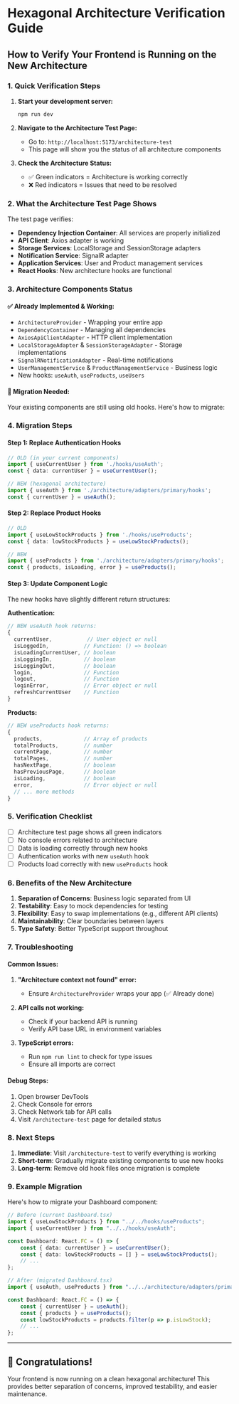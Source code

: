 # Hexagonal Architecture Verification Guide

## How to Verify Your Frontend is Running on the New Architecture

### 1. **Quick Verification Steps**

1. **Start your development server:**
   ```bash
   npm run dev
   ```

2. **Navigate to the Architecture Test Page:**
   - Go to: `http://localhost:5173/architecture-test`
   - This page will show you the status of all architecture components

3. **Check the Architecture Status:**
   - ✅ Green indicators = Architecture is working correctly
   - ❌ Red indicators = Issues that need to be resolved

### 2. **What the Architecture Test Page Shows**

The test page verifies:
- **Dependency Injection Container**: All services are properly initialized
- **API Client**: Axios adapter is working
- **Storage Services**: LocalStorage and SessionStorage adapters
- **Notification Service**: SignalR adapter
- **Application Services**: User and Product management services
- **React Hooks**: New architecture hooks are functional

### 3. **Architecture Components Status**

#### ✅ **Already Implemented & Working:**
- `ArchitectureProvider` - Wrapping your entire app
- `DependencyContainer` - Managing all dependencies
- `AxiosApiClientAdapter` - HTTP client implementation
- `LocalStorageAdapter` & `SessionStorageAdapter` - Storage implementations
- `SignalRNotificationAdapter` - Real-time notifications
- `UserManagementService` & `ProductManagementService` - Business logic
- New hooks: `useAuth`, `useProducts`, `useUsers`

#### 🔄 **Migration Needed:**
Your existing components are still using old hooks. Here's how to migrate:

### 4. **Migration Steps**

#### **Step 1: Replace Authentication Hooks**
```typescript
// OLD (in your current components)
import { useCurrentUser } from './hooks/useAuth';
const { data: currentUser } = useCurrentUser();

// NEW (hexagonal architecture)
import { useAuth } from './architecture/adapters/primary/hooks';
const { currentUser } = useAuth();
```

#### **Step 2: Replace Product Hooks**
```typescript
// OLD
import { useLowStockProducts } from './hooks/useProducts';
const { data: lowStockProducts } = useLowStockProducts();

// NEW
import { useProducts } from './architecture/adapters/primary/hooks';
const { products, isLoading, error } = useProducts();
```

#### **Step 3: Update Component Logic**
The new hooks have slightly different return structures:

**Authentication:**
```typescript
// NEW useAuth hook returns:
{
  currentUser,           // User object or null
  isLoggedIn,           // Function: () => boolean
  isLoadingCurrentUser, // boolean
  isLoggingIn,          // boolean
  isLoggingOut,         // boolean
  login,                // Function
  logout,               // Function
  loginError,           // Error object or null
  refreshCurrentUser    // Function
}
```

**Products:**
```typescript
// NEW useProducts hook returns:
{
  products,             // Array of products
  totalProducts,        // number
  currentPage,          // number
  totalPages,           // number
  hasNextPage,          // boolean
  hasPreviousPage,      // boolean
  isLoading,            // boolean
  error,                // Error object or null
  // ... more methods
}
```

### 5. **Verification Checklist**

- [ ] Architecture test page shows all green indicators
- [ ] No console errors related to architecture
- [ ] Data is loading correctly through new hooks
- [ ] Authentication works with new `useAuth` hook
- [ ] Products load correctly with new `useProducts` hook

### 6. **Benefits of the New Architecture**

1. **Separation of Concerns**: Business logic separated from UI
2. **Testability**: Easy to mock dependencies for testing
3. **Flexibility**: Easy to swap implementations (e.g., different API clients)
4. **Maintainability**: Clear boundaries between layers
5. **Type Safety**: Better TypeScript support throughout

### 7. **Troubleshooting**

#### **Common Issues:**

1. **"Architecture context not found" error:**
   - Ensure `ArchitectureProvider` wraps your app (✅ Already done)

2. **API calls not working:**
   - Check if your backend API is running
   - Verify API base URL in environment variables

3. **TypeScript errors:**
   - Run `npm run lint` to check for type issues
   - Ensure all imports are correct

#### **Debug Steps:**

1. Open browser DevTools
2. Check Console for errors
3. Check Network tab for API calls
4. Visit `/architecture-test` page for detailed status

### 8. **Next Steps**

1. **Immediate**: Visit `/architecture-test` to verify everything is working
2. **Short-term**: Gradually migrate existing components to use new hooks
3. **Long-term**: Remove old hook files once migration is complete

### 9. **Example Migration**

Here's how to migrate your Dashboard component:

```typescript
// Before (current Dashboard.tsx)
import { useLowStockProducts } from "../../hooks/useProducts";
import { useCurrentUser } from "../../hooks/useAuth";

const Dashboard: React.FC = () => {
    const { data: currentUser } = useCurrentUser();
    const { data: lowStockProducts = [] } = useLowStockProducts();
    // ...
};

// After (migrated Dashboard.tsx)
import { useAuth, useProducts } from "../../architecture/adapters/primary/hooks";

const Dashboard: React.FC = () => {
    const { currentUser } = useAuth();
    const { products } = useProducts();
    const lowStockProducts = products.filter(p => p.isLowStock);
    // ...
};
```

---

## 🎉 Congratulations!

Your frontend is now running on a clean hexagonal architecture! This provides better separation of concerns, improved testability, and easier maintenance.